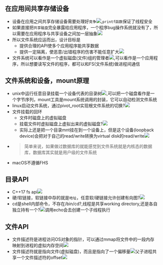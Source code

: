 ## 在应用间共享存储设备
- 设备在应用之间共享存储设备需要处理好`竞争`![](./race.jpg),`printf函数`保证了线程安全
- 如果直接把`共享磁盘`完全暴露给应用程序，一个程序bug操作系统就没有了，所以需要在应用程序与共享设备之间加一层抽象![](./share.jpg)
- 所以文件系统应运而出，设计目标是
    - 提供合理的API使多个应用程序能共享数据
    - 提供一定隔离，使恶意/出错程序的伤害不能任意扩大![](./virtual_disk.jpg)
- 文件系统可以看作是一个虚拟磁盘(文件)组的管理者![](./manager.jpg),可以看作是一个应用程序，所以想要读写文件的程序，都可以和FS(文件系统)做进程间通信
## 文件系统和设备，mount原理
- unix中运行任意目录挂载一个设备代表的目录树![](./mount.jpg),可以把一个磁盘看作是一个字节序列，mount工具是mount系统调用的封装，它可以自动检测文件系统
- linux启动文件系统，通过pivot_root实现根文件系统的切换?![](./init_fs.jpg)
- 文件挂载的回环
    - 文件时磁盘上的虚拟磁盘
    - 挂载文件时虚拟磁盘上虚拟出来的虚拟磁盘?![](./loopback.jpg)
    - 实际上还是把一个目录mnt挂在到一个设备上，但是这个设备(loopback device)会把对于自己的read/write转换为virtual disk的read/write![](./mnt.jpg)
- > 简单来说，如果做过数据库的就能感觉到文件系统就是内核态的数据库，数据库其实就是用户级的文件系统
- macOS不遵循FHS
## 目录API
- C++17 fs api![](./cpp17.jpg)
- 硬/软链接，软链接中存的就是`地址`，任意软/硬链接允许创建有向图?![](./fish.jpg)
- cd是shell内部命令，不存在/bin/cd?,线程是共享working directory,还是各自独立持有一个?![](./echo.jpg)调用echo会去创建一个子线程执行
## 文件API
- 文件描述符是进程访问OS对象的指针，可以通过mmap将文件中的一段内存映射到进程的虚拟内存空间![](./mmap.jpg)
- 文件描述符就是指向文件(虚拟磁盘)，而且是指向了一个偏移量![](./offset.jpg)父子进程共享一个文件描述符的offset![](./fork.jpg)